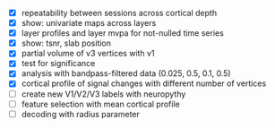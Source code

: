 - [x] repeatability between sessions across cortical depth
- [x] show: univariate maps across layers
- [x] layer profiles and layer mvpa for not-nulled time series
- [x] show: tsnr, slab position
- [x] partial volume of v3 vertices with v1
- [x] test for significance
- [x] analysis with bandpass-filtered data (0.025, 0.5, 0.1, 0.5)
- [x] cortical profile of signal changes with different number of vertices
- [ ] create new V1/V2/V3 labels with neuropythy
- [ ] feature selection with mean cortical profile
- [ ] decoding with radius parameter
